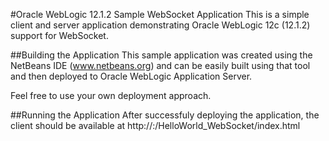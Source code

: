 #Oracle WebLogic 12.1.2 Sample WebSocket Application
This is a simple client and server application demonstrating Oracle WebLogic 12c (12.1.2) support for WebSocket.

##Building the Application
This sample application was created using the NetBeans IDE (www.netbeans.org) and can be easily built using that tool and then deployed to Oracle WebLogic Application Server.

Feel free to use your own deployment approach.

##Running the Application
After successfuly deploying the application, the client should be available at http://<hostname>:<port>/HelloWorld_WebSocket/index.html
